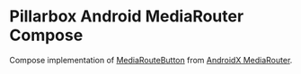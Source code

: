 # Pillarbox Android MediaRouter Compose

Compose implementation of [MediaRouteButton][media-route-button] from [AndroidX MediaRouter][androidx-mediarouter].

[androidx-mediarouter]: https://developer.android.com/media/routing/mediarouter
[media-route-button]: https://developer.android.com/reference/androidx/mediarouter/app/MediaRouteButton
